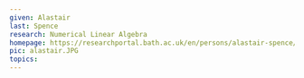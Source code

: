 ```yaml
---
given: Alastair
last: Spence
research: Numerical Linear Algebra
homepage: https://researchportal.bath.ac.uk/en/persons/alastair-spence/
pic: alastair.JPG
topics: 
---
```

